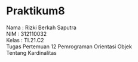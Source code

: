 # Praktikum8
Nama : Rizki Berkah Saputra                                       
NIM : 312110032                                                   
Kelas : TI.21.C2                                                  
Tugas Pertemuan 12 Pemrograman Orientasi Objek                                                                                  
Tentang Kardinalitas                                                                                                            